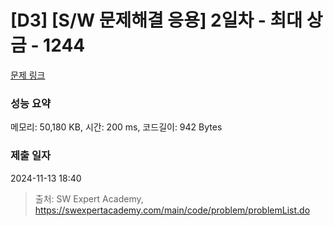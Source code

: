 # [D3] [S/W 문제해결 응용] 2일차 - 최대 상금 - 1244 

[문제 링크](https://swexpertacademy.com/main/code/problem/problemDetail.do?contestProbId=AV15Khn6AN0CFAYD) 

### 성능 요약

메모리: 50,180 KB, 시간: 200 ms, 코드길이: 942 Bytes

### 제출 일자

2024-11-13 18:40



> 출처: SW Expert Academy, https://swexpertacademy.com/main/code/problem/problemList.do